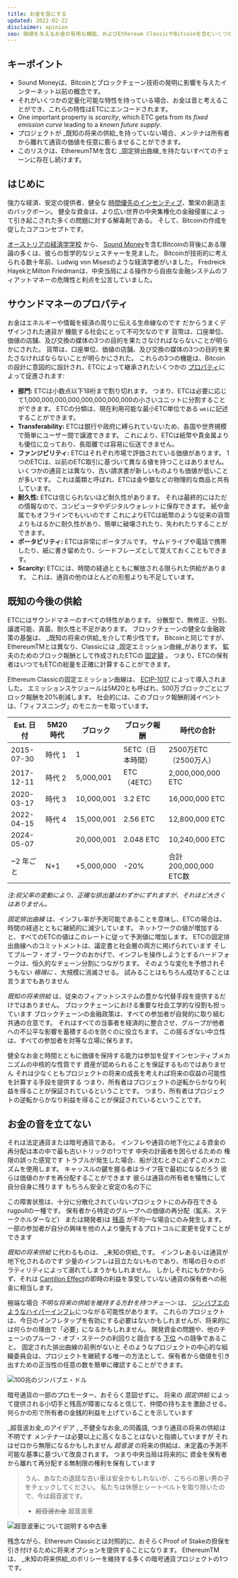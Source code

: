 ```yaml
---
title: お金を音にする
updated: 2022-02-22
disclaimer: opinion
seo: 価値を与えるお金の有用な機能、およびEthereum ClassicやBitcoinを含むいくつかのブロックチェーンの概要。 これらの機能を金融政策に適用して、分散化と長寿を確保します。
---
```


## キーポイント

- Sound Moneyは、Bitcoinとブロックチェーン技術の発明に影響を与えたインターネット以前の概念です。
- それがいくつかの定量化可能な特性を持っている場合、お金は音と考えることができ、これらの特性はETCにエンコードされます。
- One important property is _scarcity_, which ETC gets from its _fixed emission curve_ leading to a _known future supply_.
- プロジェクトが _既知の将来の供給_を持っていない場合、メンテナは所有者から離れて通貨の価値を任意に膨らませることができます。
- このリスクは、EthereumTMを含む _固定排出曲線_を持たないすべてのチェーンに存在し続けます。

## はじめに

強力な経済、安定の提供者、健全な [時間優先のインセンティブ](https://www.youtube.com/watch?v=k5XbLm3pEfI)、繁栄の創造主のバックボーン。 健全な資金は、より広い世界の中央集権化の金融侵害によって引き起こされた多くの問題に対する解毒剤である。 そして、Bitcoinの作成を促したコアコンセプトです。

[オーストリアの経済学学校](https://mises.org/topics/bitcoin) から、 [Sound Money](https://mises.org/library/principle-sound-money)を含むBitcoinの背後にある理論の多くは、彼らの哲学的なジェスチャーを見ました。 Bitcoinが技術的に考えられる数十年前、Ludwig von Misesのような経済学者がいました。 Fredreick HayekとMilton Friedmanは、中央当局による操作から自由な金融システムのフィアットマネーの危険性と利点を公言していました。

## サウンドマネーのプロパティ

お金はエネルギーや情報を経済の周りに伝える生命線なのです だからうまくデザインされた通貨が 機能する社会にとって不可欠なのです 貨幣は、口座単位、価値の店舗、及び交換の媒体の3つの目的を果たさなければならないことが明らかにされた。 貨幣は、口座単位、価値の店舗、及び交換の媒体の3つの目的を果たさなければならないことが明らかにされた。 これらの3つの機能は、Bitcoinの設計に意図的に設計され、ETCによって継承されたいくつかの [プロパティ](https://cryptowhat.com/properties-of-sound-money/)によって促進されます:

- **部門:** ETCは小数点以下18桁まで割り切れます。 つまり、ETCは必要に応じて1,000,000,000,000,000,000,000,000の小さいユニットに分割することができます。 ETCの分類は、現在利用可能な最小ETC単位である `wei`に記述することができます。
- **Transferability:** ETCは銀行や政府に縛られていないため、各国や世界規模で簡単にユーザー間で譲渡できます。 これにより、ETCは紙幣や貴金属よりも優位に立っており、長距離では容易に伝送できません。
- **ファンジビリティ:** ETCはそれぞれ市場で評価されている価値があります。 1つのETCは、以前のETC取引に基づいて異なる値を持つことはありません。 いくつかの通貨とは異なり、古い請求書が新しいものよりも価値が低いことが多いです。 これは菌類と呼ばれ、ETCは金や銀などの物理的な商品と共有しています。
- **耐久性:** ETCは信じられないほど耐久性があります。 それは最終的にはただの情報なので、コンピュータやデジタルウォレットに保存できます。 紙や金属でもオフラインでもいいのです これによりETCは紙幣のような従来の貨幣よりもはるかに耐久性があり、簡単に破壊されたり、失われたりすることができます。
- **ポータビリティ:** ETCは非常にポータブルです。 サムドライブや電話で携帯したり、紙に書き留めたり、シードフレーズとして覚えておくこともできます。
- **Scarcity:** ETCには、時間の経過とともに解放される限られた供給があります。 これは、通貨の他のほとんどの形態よりも不足しています。

## 既知の今後の供給

ETCにはサウンドマネーのすべての特性があります。 分散型で、無修正、分割、譲渡可能、真菌、耐久性と不足があります。 ブロックチェーンの健全な金融政策の基盤は、 _既知の将来の供給_を介して希少性です。 Bitcoinと同じですが、EthereumTMとは異なり、Classicには _固定エミッション曲線_があります。 鉱夫のためのブロック報酬として作成されたETCの [固定額](https://etcis.money/) 。 つまり、ETCの保有者はいつでもETCの総量を正確に計算することができます。

Ethereum Classicの固定エミッション曲線は、 [ECIP-1017](https://ecips.ethereumclassic.org/ECIPs/ecip-1017) によって導入されました。 エミッションスケジュールは5M20とも呼ばれ、500万ブロックごとにブロック報酬を20%削減します。 社会的には、このブロック報酬削減イベントは、「フィフスニング」のモニカーを取っています。

| Est. 日付    | 5M20時代 | ブロック       | ブロック報酬     | 時代の合計              |
| ---------- | ------ | ---------- | ---------- | ------------------ |
| 2015-07-30 | 時代 1   | 1          | 5ETC（日本時間） | 2500万ETC（2500万人）   |
| 2017-12-11 | 時代 2   | 5,000,001  | ETC（4ETC）  | 2,000,000,000 ETC  |
| 2020-03-17 | 時代 3   | 10,000,001 | 3.2 ETC    | 16,000,000 ETC     |
| 2022-04-15 | 時代 4   | 15,000,001 | 2.56 ETC   | 12,800,000 ETC     |
| 2024-05-07 | <unk>  | 20,000,001 | 2.048 ETC  | 10,240,000 ETC     |
| ~2 年ごと     | N+1    | +5,000,000 | -20%       | 合計200,000,000 ETC数 |

_注:叔父率の変動により、正確な排出量はわずかにずれますが、それほど大きくはありません。_

_固定排出曲線_ は、インフレ率が予測可能であることを意味し、ETCの場合は、時間の経過とともに継続的に減少しています。 ネットワークの値が増加すると、すべてのETCの値はこのレートに従って予測値に増加します。 ETCの固定排出曲線へのコミットメントは、議定書と社会層の両方に掲げられています そしてプルーフ・オブ・ワークのおかげで、インフレを操作しようとするハードフォークは、恒久的なチェーン分割につながります。 そのような変化を予想されそうもない _極端に_ 、大規模に消滅させる。 試みることはもちろん成功することは言うまでもありません

_既知の将来供給_ は、従来のフィアットシステムの豊かな代替手段を提供するだけではありません。 ブロックチェーンにおける重要な社会工学的な役割も担っています ブロックチェーンの金融政策は、すべての参加者が自発的に取り組む共通の合意です。 それはすべての当事者を経済的に整合させ、グループが他者への不公平な影響を蓄積するのを防ぐのに役立ちます。 この揺るぎない中立性は、すべての参加者を対等な立場に保ちます。

健全なお金と時間とともに価値を保持する能力は参加を促すインセンティブメカニズムの中核的な性質です 資産が認められることを保証するものではありません それは少なくともプロジェクトの将来の成長を考えれば将来の収益の可能性を計算する手段を提供する つまり、所有者はプロジェクトの逆転からかなり利益を得ることが保証されているということです。 つまり、所有者はプロジェクトの逆転からかなり利益を得ることが保証されているということです。

## お金の音を立てない

それは法定通貨または暗号通貨である。 インフレや通貨の地下化による資金の再分配は本の中で最も古いトリックの1つです 中央の計画者を困らせるための 権限の誤った感覚です トラブルが発生した場合、船が沈むときに必ずこのメカニズムを使用します。 キャッスルの鍵を握る者はライフ筏で最初になるだろう 彼らは価値のかすを再分配することができます 彼らは通貨の所有者を犠牲にして自分自身に残ります もちろん安全と安定の名の下に

この障害状態は、十分に分散化されていないプロジェクトにのみ存在できるrugpullの一種です。 保有者から特定のグループへの価値の再分配（鉱夫、ステークホルダーなど） または開発者)は [残高](/why-classic/decentralism#balancing-power) が不均一な場合にのみ発生します。 一部の参加者が自分の興味を他の人より優先するプロトコルに変更を促すことができます

_既知の将来供給_ に代わるものは、 _未知の供給_です。 インフレあるいは通貨が地下化されるのです 少量のインフレは目立たないものであり、市場の日々のボラティリティによって溺れてしまうかもしれません。 しかしそれにもかかわらず、それは [Cantillon Effect](https://cointelegraph.com/explained/from-cash-to-crypto-the-cantillon-effect-vs-the-nakamoto-effect)の即時の利益を享受していない通貨の保有者への税金に相当します。

極端な場合 _不明な将来の供給を維持する方針を持つチェーン_ は、 [ジンバブエのようなハイパーインフレ](https://en.wikipedia.org/wiki/Hyperinflation_in_Zimbabwe)につながる可能性があります。 これらのプロジェクトは、今日のインフレタップを有効にする必要はないかもしれませんが、将来的には何らかの理由で「必要」になるかもしれません。 開発資金の問題や、他のチェーンのプルーフ・オブ・ステークの利回りと競合する [下位](/why-classic/proof-of-work#the-apr-arms-race) への競争であること。 固定された排出曲線の前例がないと そのようなプロジェクトの中心的な組織委員会は、プロジェクトを継続する唯一の方法として、保有者から価値を引き出すための正当性の任意の数を簡単に確認することができます。

![100兆のジンバブエ・ドル](./zimbabwedollar.jpg)

暗号通貨の一部のプロモーター、おそらく意図せずに。 将来の _固定供給_ によって提供される小切手と残高が障害になると信じて、仲間の持ち主を激励させる。 何らかの形で所有者の金銭的利益を上げていることを示しています

_超音波お金_のアイデア , _不健全なお金_の同義語, つまり通貨の将来の供給は不明です メンテナーは必要以上に高くなることはないと指摘していますが それはゼロから無限になるかもしれません _超音波_ の将来の供給は、未定義の予測不可能な基準に基づいて改良されます。 つまり中央当局は将来的に 資金を保有者から離れて再分配する無制限の権利を保有しています

> うん、あなたの退屈な古い車は安全かもしれないが、こちらの悪い男の子をチェックしてください。 私たちは休憩とシートベルトを取り除いたので、今は超音波です。
> 
> - ~~超音波お金~~ 超音波車

![超音波車について説明する中古車](./ultrasafe.jpg)

残念ながら、Ethereum Classicとは対照的に、おそらくProof of Stakeの担保を引き付けるために将来オプションを提供することになります。 EthereumTMは、 _未知の将来供給_のポリシーを維持する多くの暗号通貨プロジェクトの1つです。
